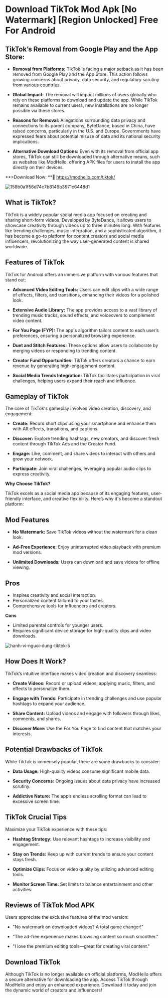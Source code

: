 # Download TikTok Mod Apk [No Watermark] [Region Unlocked] Free For Android

## **TikTok’s Removal from Google Play and the App Store:**

- **Removal from Platforms:** TikTok is facing a major setback as it has been removed from Google Play and the App Store. This action follows growing concerns about privacy, data security, and regulatory scrutiny from various countries.

- **Global Impact:** The removal will impact millions of users globally who rely on these platforms to download and update the app. While TikTok remains available to current users, new installations are no longer possible via these stores.

- **Reasons for Removal:** Allegations surrounding data privacy and connections to its parent company, ByteDance, based in China, have raised concerns, particularly in the U.S. and Europe. Governments have expressed fears about potential misuse of data and its national security implications.

- **Alternative Download Options:** Even with its removal from official app stores, TikTok can still be downloaded through alternative means, such as websites like ModHello, offering APK files for users to install the app directly on their devices.

**>Download Now: **🎉 https://modhello.com/tiktok/

![158b0a1f56d74c7b8149b3971c6448d1](https://github.com/user-attachments/assets/ea3f3c5d-b6a2-433a-ac1e-d7435ff1b625)


## **What is TikTok?**

TikTok is a widely popular social media app focused on creating and sharing short-form videos. Developed by ByteDance, it allows users to showcase creativity through videos up to three minutes long. With features like trending challenges, music integration, and a sophisticated algorithm, it has become a go-to platform for content creators and social media influencers, revolutionizing the way user-generated content is shared worldwide.

## **Features of TikTok**

TikTok for Android offers an immersive platform with various features that stand out:

- **Advanced Video Editing Tools:** Users can edit clips with a wide range of effects, filters, and transitions, enhancing their videos for a polished look.

- **Extensive Audio Library:** The app provides access to a vast library of trending music tracks, sound effects, and voiceovers to complement video content.

- **For You Page (FYP):** The app's algorithm tailors content to each user’s preferences, ensuring a personalized browsing experience.

- **Duet and Stitch Features:** These options allow users to collaborate by merging videos or responding to trending content.

- **Creator Fund Opportunities:** TikTok offers creators a chance to earn revenue by generating high-engagement content.

- **Social Media Trends Integration:** TikTok facilitates participation in viral challenges, helping users expand their reach and influence.

## **Gameplay of TikTok**

The core of TikTok's gameplay involves video creation, discovery, and engagement:

- **Create:** Record short clips using your smartphone and enhance them with AR effects, transitions, and captions.

- **Discover:** Explore trending hashtags, new creators, and discover fresh content through TikTok Ads and the Creator Fund.

- **Engage:** Like, comment, and share videos to interact with others and grow your network.

- **Participate:** Join viral challenges, leveraging popular audio clips to express creativity.

**Why Choose TikTok?**

TikTok excels as a social media app because of its engaging features, user-friendly interface, and creative flexibility. Here’s why it's become a standout platform:

## **Mod Features**

- **No Watermark:** Save TikTok videos without the watermark for a clean look.

- **Ad-Free Experience:** Enjoy uninterrupted video playback with premium mod versions.

- **Unlimited Downloads:** Users can download and save videos for offline viewing.

## **Pros**

- Inspires creativity and social interaction.
- Personalized content tailored to your tastes.
- Comprehensive tools for influencers and creators.

**Cons**

- Limited parental controls for younger users.
- Requires significant device storage for high-quality clips and video downloads.

![hanh-vi-nguoi-dung-tiktok-5](https://github.com/user-attachments/assets/45450c67-ee9e-4ce4-b4f6-2c448a7467e4)


## **How Does It Work?**

TikTok’s intuitive interface makes video creation and discovery seamless:

- **Create Videos:** Record or upload videos, applying music, filters, and effects to personalize them.

- **Engage with Trends:** Participate in trending challenges and use popular hashtags to expand your audience.

- **Share Content:** Upload videos and engage with followers through likes, comments, and shares.

- **Discover More:** Use the For You Page to find content that matches your interests.

## **Potential Drawbacks of TikTok**

While TikTok is immensely popular, there are some drawbacks to consider:

- **Data Usage:** High-quality videos consume significant mobile data.
  
- **Security Concerns:** Ongoing issues about data privacy have increased scrutiny.

- **Addictive Nature:** The app’s endless scrolling format can lead to excessive screen time.

## **TikTok Crucial Tips**

Maximize your TikTok experience with these tips:

- **Hashtag Strategy:** Use relevant hashtags to increase visibility and engagement.
  
- **Stay on Trends:** Keep up with current trends to ensure your content stays fresh.

- **Optimize Clips:** Focus on video quality by utilizing advanced editing tools.

- **Monitor Screen Time:** Set limits to balance entertainment and other activities.

## **Reviews of TikTok Mod APK**

Users appreciate the exclusive features of the mod version:

- "No watermark on downloaded videos? A total game changer!"
  
- "The ad-free experience makes browsing content so much smoother."

- "I love the premium editing tools—great for creating viral content."

## **Download TikTok**

Although TikTok is no longer available on official platforms, ModHello offers a secure alternative for downloading the app. Access TikTok through ModHello and enjoy an enhanced experience. Download it today and join the dynamic world of creators and influencers!
